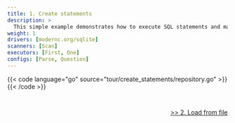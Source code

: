 ```yaml
---
title: 1. Create statements
description: >
  This simple example demonstrates how to execute SQL statements and map the results to Go structs using sqlt.
weight: 1
drivers: [modernc.org/sqlite]
scanners: [Scan]
executors: [First, One]
configs: [Parse, Question]
---
```


{{< code language="go" source="tour/create_statements/repository.go" >}}{{< /code >}}

<div style="padding-top: 2em; text-align: right"><a href="/tour/2_load_from_file/">>> 2. Load from file</a></div>
